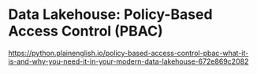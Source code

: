 # Data Lakehouse: Policy-Based Access Control (PBAC)

https://python.plainenglish.io/policy-based-access-control-pbac-what-it-is-and-why-you-need-it-in-your-modern-data-lakehouse-672e869c2082
